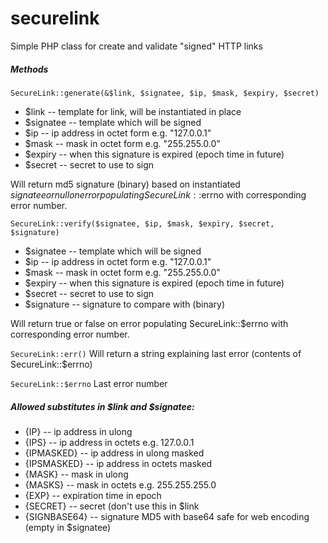 # securelink
Simple PHP class for create and validate "signed" HTTP links
##### Methods
`SecureLink::generate(&$link, $signatee, $ip, $mask, $expiry, $secret)`
* $link -- template for link, will be instantiated in place
* $signatee -- template which will be signed
* $ip -- ip address in octet form e.g. "127.0.0.1"
* $mask -- mask in octet form e.g. "255.255.0.0"
* $expiry -- when this signature is expired (epoch time in future)
* $secret -- secret to use to sign

Will return md5 signature (binary) based on instantiated $signatee or null on error populating SecureLink::$errno with corresponding error number.

`SecureLink::verify($signatee, $ip, $mask, $expiry, $secret, $signature)`
* $signatee -- template which will be signed
* $ip -- ip address in octet form e.g. "127.0.0.1"
* $mask -- mask in octet form e.g. "255.255.0.0"
* $expiry -- when this signature is expired (epoch time in future)
* $secret -- secret to use to sign
* $signature -- signature to compare with (binary)

Will return true or false on error populating SecureLink::$errno with corresponding error number.

`SecureLink::err()`
Will return a string explaining last error (contents of SecureLink::$errno)

`SecureLink::$errno`
Last error number

##### Allowed substitutes in $link and $signatee:
* {IP} -- ip address in ulong
* {IPS} -- ip address in octets e.g. 127.0.0.1
* {IPMASKED} -- ip address in ulong masked
* {IPSMASKED} -- ip address in octets masked
* {MASK} -- mask in ulong
* {MASKS} -- mask in octets e.g. 255.255.255.0
* {EXP} -- expiration time in epoch
* {SECRET} -- secret (don't use this in $link
* {SIGNBASE64} -- signature MD5 with base64 safe for web encoding (empty in $signatee)

